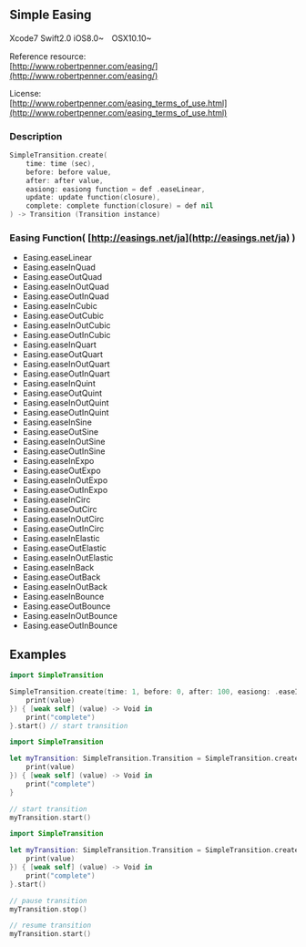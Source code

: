 ## Simple Easing

Xcode7 Swift2.0 iOS8.0~　OSX10.10~

Reference resource:  
[http://www.robertpenner.com/easing/](http://www.robertpenner.com/easing/)

License:  
[http://www.robertpenner.com/easing_terms_of_use.html](http://www.robertpenner.com/easing_terms_of_use.html)


### Description 
```swift 
SimpleTransition.create(
	time: time (sec),
	before: before value,
	after: after value,
	easiong: easiong function = def .easeLinear,
	update: update function(closure),
	complete: complete function(closure) = def nil
) -> Transition (Transition instance)
``` 

### Easing Function( [http://easings.net/ja](http://easings.net/ja) )
* Easing.easeLinear
* Easing.easeInQuad
* Easing.easeOutQuad
* Easing.easeInOutQuad
* Easing.easeOutInQuad
* Easing.easeInCubic
* Easing.easeOutCubic
* Easing.easeInOutCubic
* Easing.easeOutInCubic
* Easing.easeInQuart
* Easing.easeOutQuart
* Easing.easeInOutQuart
* Easing.easeOutInQuart
* Easing.easeInQuint
* Easing.easeOutQuint
* Easing.easeInOutQuint
* Easing.easeOutInQuint
* Easing.easeInSine
* Easing.easeOutSine
* Easing.easeInOutSine
* Easing.easeOutInSine
* Easing.easeInExpo
* Easing.easeOutExpo
* Easing.easeInOutExpo
* Easing.easeOutInExpo
* Easing.easeInCirc
* Easing.easeOutCirc
* Easing.easeInOutCirc
* Easing.easeOutInCirc
* Easing.easeInElastic
* Easing.easeOutElastic
* Easing.easeInOutElastic
* Easing.easeInBack
* Easing.easeOutBack
* Easing.easeInOutBack
* Easing.easeInBounce
* Easing.easeOutBounce
* Easing.easeInOutBounce
* Easing.easeOutInBounce

## Examples

```swift
import SimpleTransition

SimpleTransition.create(time: 1, before: 0, after: 100, easiong: .easeInOutElastic, update: { [weak self] (value) -> Void in
	print(value)
}) { [weak self] (value) -> Void in
	print("complete")
}.start() // start transition
``` 
```swift
import SimpleTransition

let myTransition: SimpleTransition.Transition = SimpleTransition.create(time: 1, before: 0, after: 100, easiong: .easeInOutElastic, update: { [weak self] (value) -> Void in
	print(value)
}) { [weak self] (value) -> Void in
	print("complete")
}

// start transition
myTransition.start()
``` 

```swift
import SimpleTransition

let myTransition: SimpleTransition.Transition = SimpleTransition.create(time: 1, before: 0, after: 100, easiong: .easeInOutElastic, update: { [weak self] (value) -> Void in
	print(value)
}) { [weak self] (value) -> Void in
	print("complete")
}.start()

// pause transition
myTransition.stop()

// resume transition
myTransition.start()
``` 